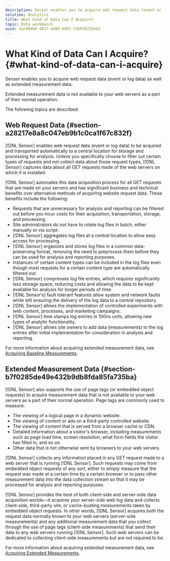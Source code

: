 ```yaml
---
description: Sensor enables you to acquire web request data (event or log data) as well as extended measurement data.
solution: Analytics
title: What Kind of Data Can I Acquire?
topic: Data workbench
uuid: 5ac864b8-4017-4d80-b491-7a5976225eb2
---
```


# What Kind of Data Can I Acquire?{#what-kind-of-data-can-i-acquire}

Sensor enables you to acquire web request data (event or log data) as well as extended measurement data.

Extended measurement data is not available to your web servers as a part of their normal operation.

The following topics are described:

## Web Request Data {#section-a28217e8a8c047eb9b1c0ca1f67c832f}

[!DNL Sensor] enables web request data (event or log data) to be acquired and transported automatically to a central location for storage and processing for analysis. Unless you specifically choose to filter out certain types of requests and not collect data about those request types, [!DNL Sensor] captures data about all GET requests made of the web servers on which it is installed.

[!DNL Sensor] automates this data acquisition process for all GET requests that are made on your servers and has significant business and technical benefits over alternative methods of acquiring website request data. These benefits include the following:

* Requests that are unnecessary for analysis and reporting can be filtered out before you incur costs for their acquisition, transportation, storage, and processing. 
* Site administrators do not have to rotate log files in batch, either manually or via script. 
* [!DNL Sensor] aggregates log files at a central location to allow easy access for processing. 
* [!DNL Sensor] organizes and stores log files in a common data-preserving format, removing the need to preprocess them before they can be used for analysis and reporting purposes. 
* Instances of certain content types can be included in the log files even though most requests for a certain content type are automatically filtered out. 
* [!DNL Sensor] compresses log file entries, which requires significantly less storage space, reducing costs and allowing the data to be kept available for analysis for longer periods of time. 
* [!DNL Sensor’s] fault tolerant features allow system and network faults while still ensuring the delivery of the log data to a central repository. 
* [!DNL Sensor] allows the implementation of controlled experiments with web content, processes, and marketing campaigns. 
* [!DNL Sensor] time stamps log entries in 100ns units, allowing new types of analytic functionality. 
* [!DNL Sensor] allows site owners to add data (measurements) to the log entries after initial implementation for consideration in analysis and reporting.

For more information about acquiring extended measurement data, see [Acquiring Baseline Measurements](../../home/c-undst-pg-tag/c-acq-bsln-msmts/c-acq-bsln-msmts.md#concept-ed9b4b21693a4bafac75d60708b9b6fe).

## Extended Measurement Data {#section-b7f0285de49e432b9db8fda85fa735ba}

[!DNL Sensor] also supports the use of page tags (or embedded object requests) to acquire measurement data that is not available to your web servers as a part of their normal operation. Page tags are commonly used to measure:

* The viewing of a logical page in a dynamic website. 
* The viewing of content or ads on a third-party controlled website. 
* The viewing of content that is served from a browser cache or CDN. 
* Detailed information about a visitor's browser, including measurements such as page load time, screen resolution, what form fields the visitor has filled in, and so on. 
* Other data that is not otherwise sent by browsers to your web servers.

[!DNL Sensor] collects any information placed in any GET request made to a web server that is running [!DNL Sensor]. Such requests may come from embedded object requests of any sort, either to simply measure that the request was made at a certain time by a certain browser or to pass other measurement data into the data collection stream so that it may be processed for analysis and reporting purposes.

[!DNL Sensor] provides the best of both client-side and server-side data acquisition worlds—it acquires your server-side web log data and collects client-side, third-party site, or cache-busting measurements taken by embedded object requests. In other words, [!DNL Sensor] acquires both the request data normally known to your web servers (server-side measurements) and any additional measurement data that you collect through the use of page tags (client-side measurements) that send their data to any web servers running [!DNL Sensor]. Such web servers can be dedicated to collecting client-side measurements but are not required to be.

For more information about acquiring extended measurement data, see [Acquiring Extended Measurements](../../home/c-undst-pg-tag/c-acq-ext-msmt/c-acq-ext-msmt.md#concept-d171a6d2bde843cdb65bcfe69c6a4944). 
